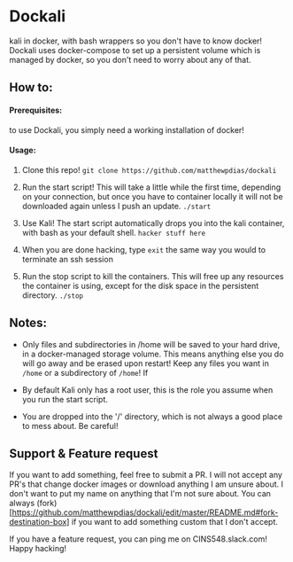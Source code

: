 # Dockali

kali in docker, with bash wrappers so you don't have to know docker! Dockali uses docker-compose to set up a persistent volume which is managed by docker, so you don't need to worry about any of that. 

## How to:

#### Prerequisites:
to use Dockali, you simply need a working installation of docker!

#### Usage:
1. Clone this repo!
```git clone https://github.com/matthewpdias/dockali```

2. Run the start script! This will take a little while the first time, depending on your connection, but once you have to container locally it will not be downloaded again unless I push an update.
```./start```

3. Use Kali! The start script automatically drops you into the kali container, with bash as your default shell.
```hacker stuff here```

4. When you are done hacking, type `exit` the same way you would to terminate an ssh session

5. Run the stop script to kill the containers. This will free up any resources the container is using, except for the disk space in the persistent directory.
```./stop```

## Notes:
- Only files and subdirectories in /home will be saved to your hard drive, in a docker-managed storage volume. This means anything else you do will go away and be erased upon restart! Keep any files you want in `/home` or a subdirectory of `/home`! If 

 - By default Kali only has a root user, this is the role you assume when you run the start script.
 
 - You are dropped into the '/' directory, which is not always a good place to mess about. Be careful!
 
## Support & Feature request
If you want to add something, feel free to submit a PR. I will not accept any PR's that change docker images or download anything I am unsure about. I don't want to put my name on anything that I'm not sure about. You can always (fork)[https://github.com/matthewpdias/dockali/edit/master/README.md#fork-destination-box] if you want to add something custom that I don't accept.

If you have a feature request, you can ping me on CINS548.slack.com! Happy hacking!
